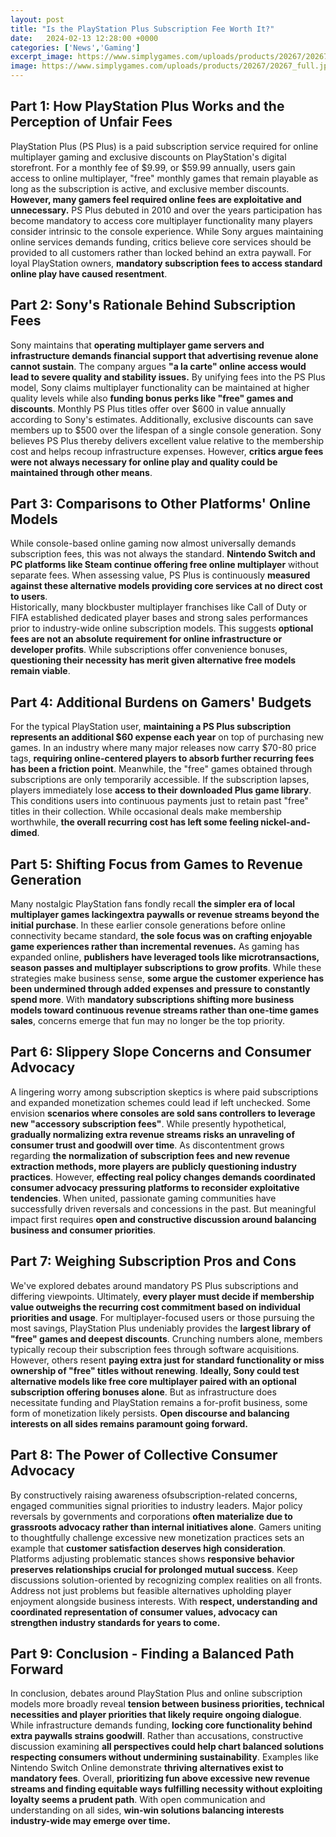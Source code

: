 ```yaml
---
layout: post
title: "Is the PlayStation Plus Subscription Fee Worth It?"
date:   2024-02-13 12:28:00 +0000
categories: ['News','Gaming']
excerpt_image: https://www.simplygames.com/uploads/products/20267/20267_full.jpg?v=MjAyMS0wNS0xNCAwMzoxMjowMg==
image: https://www.simplygames.com/uploads/products/20267/20267_full.jpg?v=MjAyMS0wNS0xNCAwMzoxMjowMg==
---
```


## Part 1: How PlayStation Plus Works and the Perception of Unfair Fees
PlayStation Plus (PS Plus) is a paid subscription service required for online multiplayer gaming and exclusive discounts on PlayStation's digital storefront. For a monthly fee of $9.99, or $59.99 annually, users gain access to online multiplayer, "free" monthly games that remain playable as long as the subscription is active, and exclusive member discounts. **However, many gamers feel required online fees are exploitative and unnecessary.** 
PS Plus debuted in 2010 and over the years participation has become mandatory to access core multiplayer functionality many players consider intrinsic to the console experience. While Sony argues maintaining online services demands funding, critics believe core services should be provided to all customers rather than locked behind an extra paywall. For loyal PlayStation owners, **mandatory subscription fees to access standard online play have caused resentment**.
## Part 2: Sony's Rationale Behind Subscription Fees 
Sony maintains that **operating multiplayer game servers and infrastructure demands financial support that advertising revenue alone cannot sustain**. The company argues **"a la carte" online access would lead to severe quality and stability issues.** By unifying fees into the PS Plus model, Sony claims multiplayer functionality can be maintained at higher quality levels while also **funding bonus perks like "free" games and discounts**. 
Monthly PS Plus titles offer over $600 in value annually according to Sony's estimates. Additionally, exclusive discounts can save members up to $500 over the lifespan of a single console generation. Sony believes PS Plus thereby delivers excellent value relative to the membership cost and helps recoup infrastructure expenses. However, **critics argue fees were not always necessary for online play and quality could be maintained through other means**. 
## Part 3: Comparisons to Other Platforms' Online Models
While console-based online gaming now almost universally demands subscription fees, this was not always the standard. **Nintendo Switch and PC platforms like Steam continue offering free online multiplayer** without separate fees. When assessing value, PS Plus is continuously **measured against these alternative models providing core services at no direct cost to users**.  
Historically, many blockbuster multiplayer franchises like Call of Duty or FIFA established dedicated player bases and strong sales performances prior to industry-wide online subscription models. This suggests **optional fees are not an absolute requirement for online infrastructure or developer profits**. While subscriptions offer convenience bonuses, **questioning their necessity has merit given alternative free models remain viable**.
## Part 4: Additional Burdens on Gamers' Budgets
For the typical PlayStation user, **maintaining a PS Plus subscription represents an additional $60 expense each year** on top of purchasing new games. In an industry where many major releases now carry $70-80 price tags, **requiring online-centered players to absorb further recurring fees has been a friction point**. 
Meanwhile, the "free" games obtained through subscriptions are only temporarily accessible. If the subscription lapses, players immediately lose **access to their downloaded Plus game library**. This conditions users into continuous payments just to retain past "free" titles in their collection. While occasional deals make membership worthwhile, **the overall recurring cost has left some feeling nickel-and-dimed**.
## Part 5: Shifting Focus from Games to Revenue Generation 
Many nostalgic PlayStation fans fondly recall **the simpler era of local multiplayer games lackingextra paywalls or revenue streams beyond the initial purchase**. In these earlier console generations before online connectivity became standard, **the sole focus was on crafting enjoyable game experiences rather than incremental revenues.**
As gaming has expanded online, **publishers have leveraged tools like microtransactions, season passes and multiplayer subscriptions to grow profits**. While these strategies make business sense, **some argue the customer experience has been undermined through added expenses and pressure to constantly spend more**. With **mandatory subscriptions shifting more business models toward continuous revenue streams rather than one-time games sales**, concerns emerge that fun may no longer be the top priority.
## Part 6: Slippery Slope Concerns and Consumer Advocacy  
A lingering worry among subscription skeptics is where paid subscriptions and expanded monetization schemes could lead if left unchecked. Some envision **scenarios where consoles are sold sans controllers to leverage new "accessory subscription fees"**. While presently hypothetical, **gradually normalizing extra revenue streams risks an unraveling of consumer trust and goodwill over time**.
As discontentment grows regarding **the normalization of subscription fees and new revenue extraction methods, more players are publicly questioning industry practices**. However, **effecting real policy changes demands coordinated consumer advocacy pressuring platforms to reconsider exploitative tendencies**. When united, passionate gaming communities have successfully driven reversals and concessions in the past. But meaningful impact first requires **open and constructive discussion around balancing business and consumer priorities**.
## Part 7: Weighing Subscription Pros and Cons  
We've explored debates around mandatory PS Plus subscriptions and differing viewpoints. Ultimately, **every player must decide if membership value outweighs the recurring cost commitment based on individual priorities and usage**. 
For multiplayer-focused users or those pursuing the most savings, PlayStation Plus undeniably provides the **largest library of "free" games and deepest discounts**. Crunching numbers alone, members typically recoup their subscription fees through software acquisitions. However, others resent **paying extra just for standard functionality or miss ownership of "free" titles without renewing**. 
**Ideally, Sony could test alternative models like free core multiplayer paired with an optional subscription offering bonuses alone**. But as infrastructure does necessitate funding and PlayStation remains a for-profit business, some form of monetization likely persists. **Open discourse and balancing interests on all sides remains paramount going forward.**
## Part 8: The Power of Collective Consumer Advocacy 
By constructively raising awareness ofsubscription-related concerns, engaged communities signal priorities to industry leaders. Major policy reversals by governments and corporations **often materialize due to grassroots advocacy rather than internal initiatives alone**.
Gamers uniting to thoughtfully challenge excessive new monetization practices sets an example that **customer satisfaction deserves high consideration**. Platforms adjusting problematic stances shows **responsive behavior preserves relationships crucial for prolonged mutual success**. 
Keep discussions solution-oriented by recognizing complex realities on all fronts. Address not just problems but feasible alternatives upholding player enjoyment alongside business interests. With **respect, understanding and coordinated representation of consumer values, advocacy can strengthen industry standards for years to come.**
## Part 9: Conclusion - Finding a Balanced Path Forward 
In conclusion, debates around PlayStation Plus and online subscription models more broadly reveal **tension between business priorities, technical necessities and player priorities that likely require ongoing dialogue**. While infrastructure demands funding, **locking core functionality behind extra paywalls strains goodwill**. 
Rather than accusations, constructive discussion examining **all perspectives could help chart balanced solutions respecting consumers without undermining sustainability**. Examples like Nintendo Switch Online demonstrate **thriving alternatives exist to mandatory fees**. 
Overall, **prioritizing fun above excessive new revenue streams and finding equitable ways fulfilling necessity without exploiting loyalty seems a prudent path**. With open communication and understanding on all sides, **win-win solutions balancing interests industry-wide may emerge over time.**